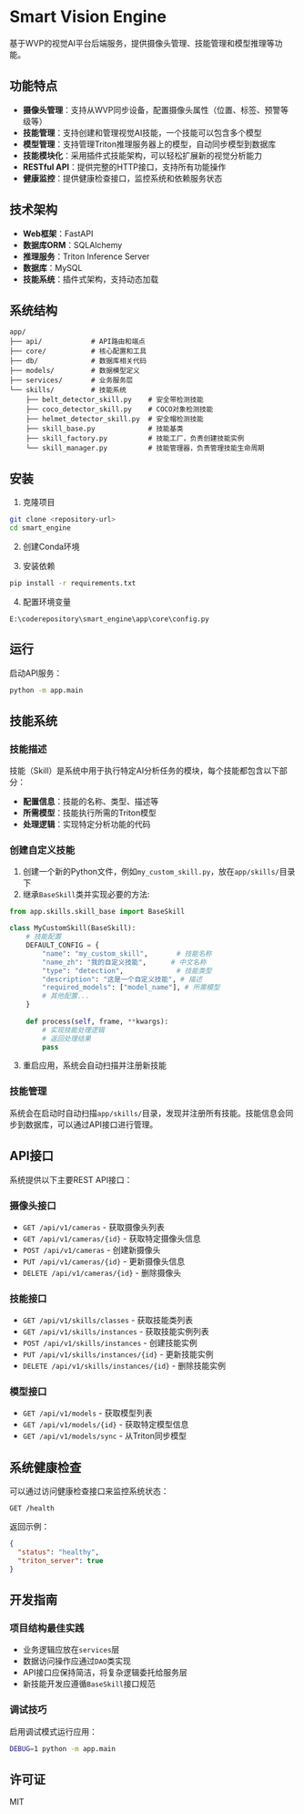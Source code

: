 # Smart Vision Engine

基于WVP的视觉AI平台后端服务，提供摄像头管理、技能管理和模型推理等功能。

## 功能特点

- **摄像头管理**：支持从WVP同步设备，配置摄像头属性（位置、标签、预警等级等）
- **技能管理**：支持创建和管理视觉AI技能，一个技能可以包含多个模型
- **模型管理**：支持管理Triton推理服务器上的模型，自动同步模型到数据库
- **技能模块化**：采用插件式技能架构，可以轻松扩展新的视觉分析能力
- **RESTful API**：提供完整的HTTP接口，支持所有功能操作
- **健康监控**：提供健康检查接口，监控系统和依赖服务状态

## 技术架构

- **Web框架**：FastAPI
- **数据库ORM**：SQLAlchemy
- **推理服务**：Triton Inference Server
- **数据库**：MySQL
- **技能系统**：插件式架构，支持动态加载

## 系统结构

```
app/
├── api/            # API路由和端点
├── core/           # 核心配置和工具
├── db/             # 数据库相关代码
├── models/         # 数据模型定义
├── services/       # 业务服务层
└── skills/         # 技能系统
    ├── belt_detector_skill.py    # 安全带检测技能
    ├── coco_detector_skill.py    # COCO对象检测技能
    ├── helmet_detector_skill.py  # 安全帽检测技能
    ├── skill_base.py             # 技能基类
    ├── skill_factory.py          # 技能工厂，负责创建技能实例
    └── skill_manager.py          # 技能管理器，负责管理技能生命周期
```

## 安装

1. 克隆项目
```bash
git clone <repository-url>
cd smart_engine
```

2. 创建Conda环境


3. 安装依赖
```bash
pip install -r requirements.txt
```

4. 配置环境变量
```
E:\coderepository\smart_engine\app\core\config.py
```

## 运行

启动API服务：
```bash
python -m app.main
```

## 技能系统

### 技能描述

技能（Skill）是系统中用于执行特定AI分析任务的模块，每个技能都包含以下部分：

- **配置信息**：技能的名称、类型、描述等
- **所需模型**：技能执行所需的Triton模型
- **处理逻辑**：实现特定分析功能的代码

### 创建自定义技能

1. 创建一个新的Python文件，例如`my_custom_skill.py`，放在`app/skills/`目录下
2. 继承`BaseSkill`类并实现必要的方法:

```python
from app.skills.skill_base import BaseSkill

class MyCustomSkill(BaseSkill):
    # 技能配置
    DEFAULT_CONFIG = {
        "name": "my_custom_skill",       # 技能名称
        "name_zh": "我的自定义技能",      # 中文名称
        "type": "detection",             # 技能类型
        "description": "这是一个自定义技能", # 描述
        "required_models": ["model_name"], # 所需模型
        # 其他配置...
    }
    
    def process(self, frame, **kwargs):
        # 实现技能处理逻辑
        # 返回处理结果
        pass
```

3. 重启应用，系统会自动扫描并注册新技能

### 技能管理

系统会在启动时自动扫描`app/skills/`目录，发现并注册所有技能。技能信息会同步到数据库，可以通过API接口进行管理。

## API接口

系统提供以下主要REST API接口：

### 摄像头接口
- `GET /api/v1/cameras` - 获取摄像头列表
- `GET /api/v1/cameras/{id}` - 获取特定摄像头信息
- `POST /api/v1/cameras` - 创建新摄像头
- `PUT /api/v1/cameras/{id}` - 更新摄像头信息
- `DELETE /api/v1/cameras/{id}` - 删除摄像头

### 技能接口
- `GET /api/v1/skills/classes` - 获取技能类列表
- `GET /api/v1/skills/instances` - 获取技能实例列表
- `POST /api/v1/skills/instances` - 创建技能实例
- `PUT /api/v1/skills/instances/{id}` - 更新技能实例
- `DELETE /api/v1/skills/instances/{id}` - 删除技能实例

### 模型接口
- `GET /api/v1/models` - 获取模型列表
- `GET /api/v1/models/{id}` - 获取特定模型信息
- `GET /api/v1/models/sync` - 从Triton同步模型

## 系统健康检查

可以通过访问健康检查接口来监控系统状态：

```
GET /health
```

返回示例：
```json
{
  "status": "healthy",
  "triton_server": true
}
```

## 开发指南

### 项目结构最佳实践

- 业务逻辑应放在`services`层
- 数据访问操作应通过`DAO`类实现
- API接口应保持简洁，将复杂逻辑委托给服务层
- 新技能开发应遵循`BaseSkill`接口规范

### 调试技巧

启用调试模式运行应用：

```bash
DEBUG=1 python -m app.main
```

## 许可证

MIT 